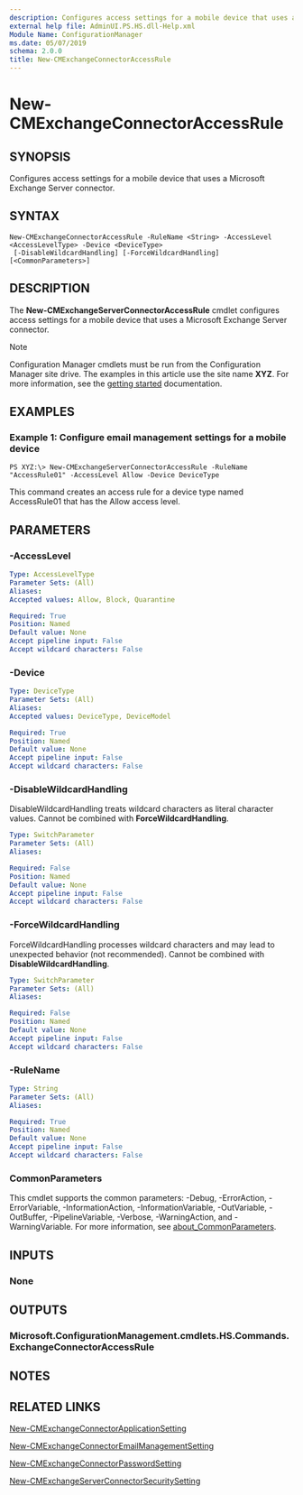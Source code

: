 ```yaml
---
description: Configures access settings for a mobile device that uses a Microsoft Exchange Server connector.
external help file: AdminUI.PS.HS.dll-Help.xml
Module Name: ConfigurationManager
ms.date: 05/07/2019
schema: 2.0.0
title: New-CMExchangeConnectorAccessRule
---
```


# New-CMExchangeConnectorAccessRule

## SYNOPSIS
Configures access settings for a mobile device that uses a Microsoft Exchange Server connector.

## SYNTAX

```
New-CMExchangeConnectorAccessRule -RuleName <String> -AccessLevel <AccessLevelType> -Device <DeviceType>
 [-DisableWildcardHandling] [-ForceWildcardHandling] [<CommonParameters>]
```

## DESCRIPTION
The **New-CMExchangeServerConnectorAccessRule** cmdlet configures access settings for a mobile device that uses a Microsoft Exchange Server connector.

> [!NOTE]
> Configuration Manager cmdlets must be run from the Configuration Manager site drive.
> The examples in this article use the site name **XYZ**. For more information, see the
> [getting started](/powershell/sccm/overview) documentation.

## EXAMPLES

### Example 1: Configure email management settings for a mobile device
```
PS XYZ:\> New-CMExchangeServerConnectorAccessRule -RuleName "AccessRule01" -AccessLevel Allow -Device DeviceType
```

This command creates an access rule for a device type named AccessRule01 that has the Allow access level.

## PARAMETERS

### -AccessLevel
```yaml
Type: AccessLevelType
Parameter Sets: (All)
Aliases:
Accepted values: Allow, Block, Quarantine

Required: True
Position: Named
Default value: None
Accept pipeline input: False
Accept wildcard characters: False
```

### -Device
```yaml
Type: DeviceType
Parameter Sets: (All)
Aliases:
Accepted values: DeviceType, DeviceModel

Required: True
Position: Named
Default value: None
Accept pipeline input: False
Accept wildcard characters: False
```

### -DisableWildcardHandling
DisableWildcardHandling treats wildcard characters as literal character values. Cannot be combined with **ForceWildcardHandling**.

```yaml
Type: SwitchParameter
Parameter Sets: (All)
Aliases:

Required: False
Position: Named
Default value: None
Accept pipeline input: False
Accept wildcard characters: False
```

### -ForceWildcardHandling
ForceWildcardHandling processes wildcard characters and may lead to unexpected behavior (not recommended). Cannot be combined with **DisableWildcardHandling**.

```yaml
Type: SwitchParameter
Parameter Sets: (All)
Aliases:

Required: False
Position: Named
Default value: None
Accept pipeline input: False
Accept wildcard characters: False
```

### -RuleName
```yaml
Type: String
Parameter Sets: (All)
Aliases:

Required: True
Position: Named
Default value: None
Accept pipeline input: False
Accept wildcard characters: False
```

### CommonParameters
This cmdlet supports the common parameters: -Debug, -ErrorAction, -ErrorVariable, -InformationAction, -InformationVariable, -OutVariable, -OutBuffer, -PipelineVariable, -Verbose, -WarningAction, and -WarningVariable. For more information, see [about_CommonParameters](https://go.microsoft.com/fwlink/?LinkID=113216).

## INPUTS

### None

## OUTPUTS

### Microsoft.ConfigurationManagement.cmdlets.HS.Commands.ExchangeConnectorAccessRule

## NOTES

## RELATED LINKS

[New-CMExchangeConnectorApplicationSetting](New-CMExchangeConnectorApplicationSetting.md)

[New-CMExchangeConnectorEmailManagementSetting](New-CMExchangeConnectorEmailManagementSetting.md)

[New-CMExchangeConnectorPasswordSetting](New-CMExchangeConnectorPasswordSetting.md)

[New-CMExchangeServerConnectorSecuritySetting](New-CMExchangeConnectorSecuritySetting.md)
